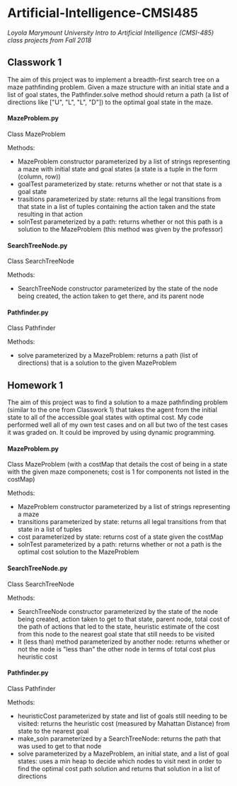 # Artificial-Intelligence-CMSI485
*Loyola Marymount University Intro to Artificial Intelligence (CMSI-485) class projects from Fall 2018*

## Classwork 1
The aim of this project was to implement a breadth-first search tree on a maze pathfinding problem. Given a maze structure with an initial state and a list of goal states, the Pathfinder.solve method should return a path (a list of directions like ["U", "L", "L", "D"]) to the optimal goal state in the maze. 

#### MazeProblem.py
Class MazeProblem

Methods:
- MazeProblem constructor parameterized by a list of strings representing a maze with initial state and goal states (a state is a tuple in the form (column, row))
- goalTest parameterized by state: returns whether or not that state is a goal state
- trasitions parameterized by state: returns all the legal transitions from that state in a list of tuples containing the action taken and the state resulting in that action
- solnTest parameterized by a path: returns whether or not this path is a solution to the MazeProblem (this method was given by the professor)

#### SearchTreeNode.py
Class SearchTreeNode

Methods:
- SearchTreeNode constructor parameterized by the state of the node being created, the action taken to get there, and its parent node

#### Pathfinder.py
Class Pathfinder

Methods:
- solve parameterized by a MazeProblem: returns a path (list of directions) that is a solution to the given MazeProblem

## Homework 1
The aim of this project was to find a solution to a maze pathfinding problem (similar to the one from Classwork 1) that takes the agent from the initial state to all of the accessible goal states with optimal cost. My code performed well all of my own test cases and on all but two of the test cases it was graded on. It could be improved by using dynamic programming.

#### MazeProblem.py
Class MazeProblem (with a costMap that details the cost of being in a state with the given maze componenets; cost is 1 for components not listed in the costMap)

Methods:
- MazeProblem constructor parameterized by a list of strings representing a maze
- transitions parameterized by state: returns all legal transitions from that state in a list of tuples
- cost parameterized by state: returns cost of a state given the costMap
- solnTest parameterized by a path: returns whether or not a path is the optimal cost solution to the MazeProblem

#### SearchTreeNode.py
Class SearchTreeNode

Methods:
- SearchTreeNode constructor parameterized by the state of the node being created, action taken to get to that state, parent node, total cost of the path of actions that led to the state, heuristic estimate of the cost from this node to the nearest goal state that still needs to be visited
- lt (less than) method parameterized by another node: returns whether or not the node is "less than" the other node in terms of total cost plus heuristic cost

#### Pathfinder.py
Class Pathfinder

Methods:
- heuristicCost parameterized by state and list of goals still needing to be visited: returns the heuristic cost (measured by Mahattan Distance) from state to the nearest goal
- make_soln parameterized by a SearchTreeNode: returns the path that was used to get to that node
- solve parameterized by a MazeProblem, an initial state, and a list of goal states: uses a min heap to decide which nodes to visit next in order to find the optimal cost path solution and returns that solution in a list of directions
